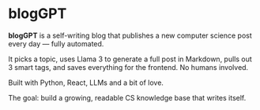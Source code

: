 # blogGPT

**blogGPT** is a self-writing blog that publishes a new computer science post every day — fully automated.

It picks a topic, uses Llama 3 to generate a full post in Markdown, pulls out 3 smart tags, and saves everything for the frontend. No humans involved.

Built with Python, React, LLMs and a bit of love.

The goal: build a growing, readable CS knowledge base that writes itself.  
